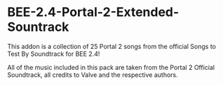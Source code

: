 # BEE-2.4-Portal-2-Extended-Sountrack

This addon is a collection of 25 Portal 2 songs from the official Songs to Test By Soundtrack for BEE 2.4!

All of the music included in this pack are taken from the Portal 2 Official Soundtrack, all credits to Valve and the respective authors.